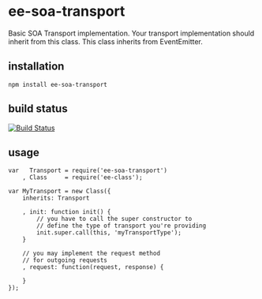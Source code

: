 # ee-soa-transport

Basic SOA Transport implementation. Your transport implementation should inherit from this class. This class inherits from EventEmitter.

## installation

	npm install ee-soa-transport

## build status

[![Build Status](https://travis-ci.org/eventEmitter/ee-soa-transport.png?branch=master)](https://travis-ci.org/eventEmitter/ee-soa-transport)


## usage

	var   Transport = require('ee-soa-transport')
		, Class  	= require('ee-class');

	var MyTransport = new Class({
		inherits: Transport

		, init: function init() {
			// you have to call the super constructor to
			// define the type of transport you're providing
			init.super.call(this, 'myTransportType');
		}

		// you may implement the request method 
		// for outgoing requests
		, request: function(request, response) {
			
		}
	}); 